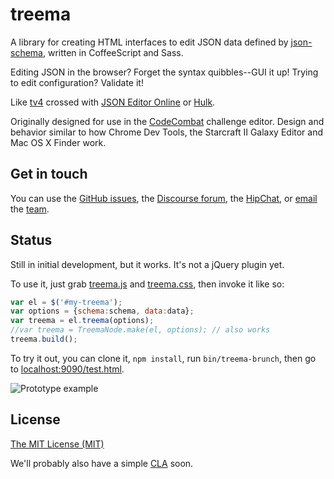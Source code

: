 treema
======

A library for creating HTML interfaces to edit JSON data defined by
 [json-schema](http://json-schema.org/), written in CoffeeScript and Sass.

Editing JSON in the browser? Forget the syntax quibbles--GUI it up! 
Trying to edit configuration? Validate it!

Like
 [tv4](https://github.com/geraintluff/tv4) crossed with 
 [JSON Editor Online](https://github.com/josdejong/jsoneditor/) or 
 [Hulk](https://github.com/kevinburke/hulk).

Originally designed for use in the [CodeCombat](http://codecombat.com/) challenge editor.
Design and behavior similar to how Chrome Dev Tools, the Starcraft II Galaxy Editor and Mac OS X Finder work. 

## Get in touch
You can use the [GitHub issues](https://github.com/sderickson/treema/issues), the
 [Discourse forum](http://discourse.codecombat.com/), the
 [HipChat](http://www.hipchat.com/g3plnOKqa), or
 [email](mailto:team@codecombat.com) the
 [team](http://codecombat.com/about).

## Status
Still in initial development, but it works. It's not a jQuery plugin yet.

To use it, just grab [treema.js](https://github.com/sderickson/treema/blob/master/treema.js) 
and [treema.css](https://github.com/sderickson/treema/blob/master/treema.css), then invoke it 
like so:

```javascript
var el = $('#my-treema');
var options = {schema:schema, data:data};
var treema = el.treema(options);
//var treema = TreemaNode.make(el, options); // also works
treema.build();
```

To try it out, you can clone it, `npm install`, run `bin/treema-brunch`, then go to 
[localhost:9090/test.html](http://localhost:9090/test.html).

![Prototype example](http://i.imgur.com/YZiciiu.png)

## License
[The MIT License (MIT)](https://github.com/sderickson/treema/blob/master/LICENSE)

We'll probably also have a simple [CLA](http://en.wikipedia.org/wiki/Contributor_License_Agreement) soon.